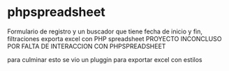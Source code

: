 # phpspreadsheet

Formulario de registro y un buscador
que tiene fecha de inicio y fin, filtraciones
exporta excel con PHP spreadsheet
PROYECTO INCONCLUSO POR FALTA DE INTERACCION CON PHPSPREADSHEET

para culminar esto se vio un pluggin para exportar excel con estilos
